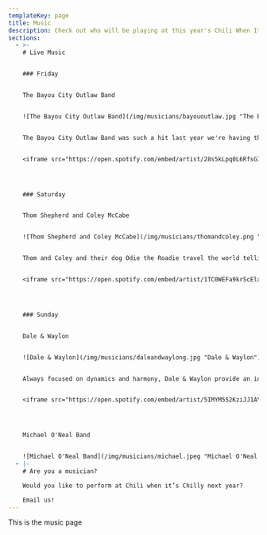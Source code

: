 ```yaml
---
templateKey: page
title: Music
description: Check out who will be playing at this year's Chili When It's Chilly weekend!
sections:
  - >-
    # Live Music


    ### Friday


    The Bayou City Outlaw Band


    ![The Bayou City Outlaw Band](/img/musicians/bayououtlaw.jpg "The Bayou City Outlaw Band")


    The Bayou City Outlaw Band was such a hit last year we're having them back!


    <iframe src="https://open.spotify.com/embed/artist/28s5kLpq0L6RfsGIYHB1C9" width="300" height="380" frameborder="0" allowtransparency="true" allow="encrypted-media"></iframe>




    ### Saturday


    Thom Shepherd and Coley McCabe


    ![Thom Shepherd and Coley McCabe](/img/musicians/thomandcoley.png "Thom Shepherd and Coley McCabe")


    Thom and Coley and their dog Odie the Roadie travel the world telling their stories, and singing their songs that make people laugh and cry.  They were both writing for Nashville publishing companies in the same building when they met. Their first date was a Deryl Dodd show at the Blue Bar in Nashville on April Fools Day, 2011. They relocated to Texas later that year and were married by Elvis in Las Vegas on October 23rd, 2015.


    <iframe src="https://open.spotify.com/embed/artist/1TC0WEFa9krScElxCR754T" width="300" height="380" frameborder="0" allowtransparency="true" allow="encrypted-media"></iframe>




    ### Sunday


    Dale & Waylon


    ![Dale & Waylon](/img/musicians/daleandwaylong.jpg "Dale & Waylon")


    Always focused on dynamics and harmony, Dale & Waylon provide an intimate show with songs that were "lived in" and "lived through".  Two guitars, a mandolin, and a harmonica, provide the soundtrack to a Dale & Waylon duo show.  The addition of Dave Gould on stand-up bass, Rob Clift on keys, accordion, and steel drum, and Mike Winters on drums rounds out the Dale & Waylon full band experience.


    <iframe src="https://open.spotify.com/embed/artist/5IMYM552KziJJ1AYIGmDsU" width="300" height="380" frameborder="0" allowtransparency="true" allow="encrypted-media"></iframe>




    Michael O'Neal Band


    ![Michael O'Neal Band](/img/musicians/michael.jpeg "Michael O'Neal Band")
  - |-
    # Are you a musician?

    Would you like to perform at Chili when it’s Chilly next year?

    Email us!
---
```

This is the music page